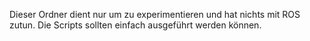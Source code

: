Dieser Ordner dient nur um zu experimentieren und hat nichts mit ROS zutun.
Die Scripts sollten einfach ausgeführt werden können.
